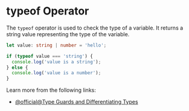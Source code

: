 # typeof Operator

The `typeof` operator is used to check the type of a variable. It returns a string value representing the type of the variable.

```typescript
let value: string | number = 'hello';

if (typeof value === 'string') {
  console.log('value is a string');
} else {
  console.log('value is a number');
}
```

Learn more from the following links:

- [@official@Type Guards and Differentiating Types](https://www.typescriptlang.org/docs/handbook/2/narrowing.html#typeof-type-guards)
